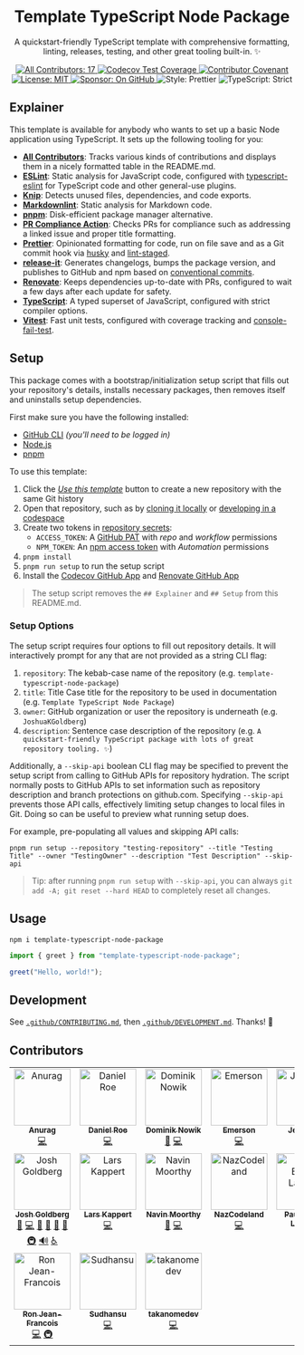 <h1 align="center">Template TypeScript Node Package</h1>

<p align="center">A quickstart-friendly TypeScript template with comprehensive formatting, linting, releases, testing, and other great tooling built-in. ✨</p>

<p align="center">
	<a href="#contributors" target="_blank">
<!-- prettier-ignore-start -->
<!-- ALL-CONTRIBUTORS-BADGE:START - Do not remove or modify this section -->
<img alt="All Contributors: 17" src="https://img.shields.io/badge/all_contributors-17-21bb42.svg" />
<!-- ALL-CONTRIBUTORS-BADGE:END -->
<!-- prettier-ignore-end -->
	</a>
	<a href="https://codecov.io/gh/JoshuaKGoldberg/template-typescript-node-package" target="_blank">
		<img alt="Codecov Test Coverage" src="https://codecov.io/gh/JoshuaKGoldberg/template-typescript-node-package/branch/main/graph/badge.svg?token=eVIFY4MhfQ"/>
	</a>
	<a href="https://github.com/JoshuaKGoldberg/template-typescript-node-package/blob/main/.github/CODE_OF_CONDUCT.md" target="_blank">
		<img alt="Contributor Covenant" src="https://img.shields.io/badge/code_of_conduct-enforced-21bb42" />
	</a>
	<a href="https://github.com/JoshuaKGoldberg/template-typescript-node-package/blob/main/LICENSE.md" target="_blank">
	    <img alt="License: MIT" src="https://img.shields.io/github/license/JoshuaKGoldberg/template-typescript-node-package?color=21bb42">
    </a>
	<a href="https://github.com/sponsors/JoshuaKGoldberg" target="_blank">
    	<img alt="Sponsor: On GitHub" src="https://img.shields.io/badge/sponsor-on_github-21bb42.svg" />
    </a>
	<img alt="Style: Prettier" src="https://img.shields.io/badge/style-prettier-21bb42.svg" />
    <img alt="TypeScript: Strict" src="https://img.shields.io/badge/typescript-strict-21bb42.svg" />
</p>

## Explainer

This template is available for anybody who wants to set up a basic Node application using TypeScript.
It sets up the following tooling for you:

- [**All Contributors**](https://allcontributors.org): Tracks various kinds of contributions and displays them in a nicely formatted table in the README.md.
- [**ESLint**](https://eslint.org): Static analysis for JavaScript code, configured with [typescript-eslint](https://typescript-eslint.io) for TypeScript code and other general-use plugins.
- [**Knip**](https://github.com/webpro/knip): Detects unused files, dependencies, and code exports.
- [**Markdownlint**](https://github.com/DavidAnson/markdownlint): Static analysis for Markdown code.
- [**pnpm**](https://pnpm.io): Disk-efficient package manager alternative.
- [**PR Compliance Action**](https://github.com/mtfoley/pr-compliance-action): Checks PRs for compliance such as addressing a linked issue and proper title formatting.
- [**Prettier**](https://prettier.io): Opinionated formatting for code, run on file save and as a Git commit hook via [husky](https://typicode.github.io/husky) and [lint-staged](https://github.com/okonet/lint-staged).
- [**release-it**](https://github.com/release-it/release-it): Generates changelogs, bumps the package version, and publishes to GitHub and npm based on [conventional commits](https://www.conventionalcommits.org).
- [**Renovate**](https://docs.renovatebot.com): Keeps dependencies up-to-date with PRs, configured to wait a few days after each update for safety.
- [**TypeScript**](https://typescriptlang.org): A typed superset of JavaScript, configured with strict compiler options.
- [**Vitest**](https://vitest.dev): Fast unit tests, configured with coverage tracking and [console-fail-test](https://github.com/JoshuaKGoldberg/console-fail-test).

## Setup

This package comes with a bootstrap/initialization setup script that fills out your repository's details, installs necessary packages, then removes itself and uninstalls setup dependencies.

First make sure you have the following installed:

- [GitHub CLI](https://cli.github.com) _(you'll need to be logged in)_
- [Node.js](https://nodejs.org)
- [pnpm](https://pnpm.io)

To use this template:

1. Click the [_Use this template_](https://github.com/JoshuaKGoldberg/template-typescript-node-package/generate) button to create a new repository with the same Git history
2. Open that repository, such as by [cloning it locally](https://docs.github.com/en/repositories/creating-and-managing-repositories/cloning-a-repository) or [developing in a codespace](https://docs.github.com/en/codespaces/developing-in-codespaces/developing-in-a-codespace)
3. Create two tokens in [repository secrets](https://docs.github.com/en/actions/security-guides/encrypted-secrets):
   - `ACCESS_TOKEN`: A [GitHub PAT](https://github.com/settings/tokens/new) with _repo_ and _workflow_ permissions
   - `NPM_TOKEN`: An [npm access token](https://docs.npmjs.com/creating-and-viewing-access-tokens/) with _Automation_ permissions
4. `pnpm install`
5. `pnpm run setup` to run the setup script
6. Install the [Codecov GitHub App](https://github.com/marketplace/codecov) and [Renovate GitHub App](https://github.com/marketplace/renovate)

> The setup script removes the `## Explainer` and `## Setup` from this README.md.

### Setup Options

The setup script requires four options to fill out repository details.
It will interactively prompt for any that are not provided as a string CLI flag:

1. `repository`: The kebab-case name of the repository (e.g. `template-typescript-node-package`)
2. `title`: Title Case title for the repository to be used in documentation (e.g. `Template TypeScript Node Package`)
3. `owner`: GitHub organization or user the repository is underneath (e.g. `JoshuaKGoldberg`)
4. `description`: Sentence case description of the repository (e.g. `A quickstart-friendly TypeScript package with lots of great repository tooling. ✨`)

Additionally, a `--skip-api` boolean CLI flag may be specified to prevent the setup script from calling to GitHub APIs for repository hydration.
The script normally posts to GitHub APIs to set information such as repository description and branch protections on github.com.
Specifying `--skip-api` prevents those API calls, effectively limiting setup changes to local files in Git.
Doing so can be useful to preview what running setup does.

For example, pre-populating all values and skipping API calls:

```shell
pnpm run setup --repository "testing-repository" --title "Testing Title" --owner "TestingOwner" --description "Test Description" --skip-api
```

> Tip: after running `pnpm run setup` with `--skip-api`, you can always `git add -A; git reset --hard HEAD` to completely reset all changes.

## Usage

```shell
npm i template-typescript-node-package
```

```ts
import { greet } from "template-typescript-node-package";

greet("Hello, world!");
```

## Development

See [`.github/CONTRIBUTING.md`](./.github/CONTRIBUTING.md), then [`.github/DEVELOPMENT.md`](./.github/DEVELOPMENT.md).
Thanks! 💖

## Contributors

<!-- spellchecker: disable -->
<!-- ALL-CONTRIBUTORS-LIST:START - Do not remove or modify this section -->
<!-- prettier-ignore-start -->
<!-- markdownlint-disable -->
<table>
  <tbody>
    <tr>
      <td align="center" valign="top" width="14.28%"><a href="https://github.com/garuna-m6"><img src="https://avatars.githubusercontent.com/u/23234342?v=4?s=100" width="100px;" alt="Anurag"/><br /><sub><b>Anurag</b></sub></a><br /><a href="https://github.com/JoshuaKGoldberg/template-typescript-node-package/commits?author=garuna-m6" title="Code">💻</a></td>
      <td align="center" valign="top" width="14.28%"><a href="https://roe.dev/"><img src="https://avatars.githubusercontent.com/u/28706372?v=4?s=100" width="100px;" alt="Daniel Roe"/><br /><sub><b>Daniel Roe</b></sub></a><br /><a href="https://github.com/JoshuaKGoldberg/template-typescript-node-package/commits?author=danielroe" title="Code">💻</a></td>
      <td align="center" valign="top" width="14.28%"><a href="https://github.com/nowyDEV"><img src="https://avatars.githubusercontent.com/u/12304307?v=4?s=100" width="100px;" alt="Dominik Nowik"/><br /><sub><b>Dominik Nowik</b></sub></a><br /><a href="#tool-nowyDEV" title="Tools">🔧</a> <a href="https://github.com/JoshuaKGoldberg/template-typescript-node-package/commits?author=nowyDEV" title="Code">💻</a></td>
      <td align="center" valign="top" width="14.28%"><a href="https://github.com/emday4prez"><img src="https://avatars.githubusercontent.com/u/35363144?v=4?s=100" width="100px;" alt="Emerson"/><br /><sub><b>Emerson</b></sub></a><br /><a href="https://github.com/JoshuaKGoldberg/template-typescript-node-package/commits?author=emday4prez" title="Code">💻</a></td>
      <td align="center" valign="top" width="14.28%"><a href="https://sinchang.me"><img src="https://avatars.githubusercontent.com/u/3297859?v=4?s=100" width="100px;" alt="Jeff Wen"/><br /><sub><b>Jeff Wen</b></sub></a><br /><a href="https://github.com/JoshuaKGoldberg/template-typescript-node-package/commits?author=sinchang" title="Code">💻</a></td>
      <td align="center" valign="top" width="14.28%"><a href="https://typescriptcourse.com/tutorials"><img src="https://avatars.githubusercontent.com/u/3806031?v=4?s=100" width="100px;" alt="Joe Previte"/><br /><sub><b>Joe Previte</b></sub></a><br /><a href="https://github.com/JoshuaKGoldberg/template-typescript-node-package/issues?q=author%3Ajsjoeio" title="Bug reports">🐛</a> <a href="https://github.com/JoshuaKGoldberg/template-typescript-node-package/commits?author=jsjoeio" title="Code">💻</a></td>
      <td align="center" valign="top" width="14.28%"><a href="https://blog.johnnyreilly.com/"><img src="https://avatars.githubusercontent.com/u/1010525?v=4?s=100" width="100px;" alt="John Reilly"/><br /><sub><b>John Reilly</b></sub></a><br /><a href="https://github.com/JoshuaKGoldberg/template-typescript-node-package/commits?author=johnnyreilly" title="Code">💻</a></td>
    </tr>
    <tr>
      <td align="center" valign="top" width="14.28%"><a href="http://www.joshuakgoldberg.com"><img src="https://avatars.githubusercontent.com/u/3335181?v=4?s=100" width="100px;" alt="Josh Goldberg"/><br /><sub><b>Josh Goldberg</b></sub></a><br /><a href="https://github.com/JoshuaKGoldberg/template-typescript-node-package/issues?q=author%3AJoshuaKGoldberg" title="Bug reports">🐛</a> <a href="https://github.com/JoshuaKGoldberg/template-typescript-node-package/commits?author=JoshuaKGoldberg" title="Code">💻</a> <a href="#maintenance-JoshuaKGoldberg" title="Maintenance">🚧</a> <a href="https://github.com/JoshuaKGoldberg/template-typescript-node-package/pulls?q=is%3Apr+reviewed-by%3AJoshuaKGoldberg" title="Reviewed Pull Requests">👀</a> <a href="#tool-JoshuaKGoldberg" title="Tools">🔧</a> <a href="https://github.com/JoshuaKGoldberg/template-typescript-node-package/commits?author=JoshuaKGoldberg" title="Documentation">📖</a> <a href="#infra-JoshuaKGoldberg" title="Infrastructure (Hosting, Build-Tools, etc)">🚇</a> <a href="#audio-JoshuaKGoldberg" title="Audio">🔊</a> <a href="#a11y-JoshuaKGoldberg" title="Accessibility">️️️️♿️</a></td>
      <td align="center" valign="top" width="14.28%"><a href="https://webpro.nl"><img src="https://avatars.githubusercontent.com/u/456426?v=4?s=100" width="100px;" alt="Lars Kappert"/><br /><sub><b>Lars Kappert</b></sub></a><br /><a href="https://github.com/JoshuaKGoldberg/template-typescript-node-package/commits?author=webpro" title="Code">💻</a></td>
      <td align="center" valign="top" width="14.28%"><a href="https://navinmoorthy.me/"><img src="https://avatars.githubusercontent.com/u/39694575?v=4?s=100" width="100px;" alt="Navin Moorthy"/><br /><sub><b>Navin Moorthy</b></sub></a><br /><a href="https://github.com/JoshuaKGoldberg/template-typescript-node-package/issues?q=author%3Anavin-moorthy" title="Bug reports">🐛</a> <a href="https://github.com/JoshuaKGoldberg/template-typescript-node-package/commits?author=navin-moorthy" title="Code">💻</a></td>
      <td align="center" valign="top" width="14.28%"><a href="https://github.com/NazCodeland"><img src="https://avatars.githubusercontent.com/u/113494366?v=4?s=100" width="100px;" alt="NazCodeland"/><br /><sub><b>NazCodeland</b></sub></a><br /><a href="https://github.com/JoshuaKGoldberg/template-typescript-node-package/commits?author=NazCodeland" title="Code">💻</a></td>
      <td align="center" valign="top" width="14.28%"><a href="https://paulisaweso.me/"><img src="https://avatars.githubusercontent.com/u/6335792?v=4?s=100" width="100px;" alt="Paul Esch-Laurent"/><br /><sub><b>Paul Esch-Laurent</b></sub></a><br /><a href="https://github.com/JoshuaKGoldberg/template-typescript-node-package/commits?author=Pinjasaur" title="Code">💻</a></td>
      <td align="center" valign="top" width="14.28%"><a href="https://github.com/RebeccaStevens"><img src="https://avatars.githubusercontent.com/u/7224206?v=4?s=100" width="100px;" alt="Rebecca Stevens"/><br /><sub><b>Rebecca Stevens</b></sub></a><br /><a href="https://github.com/JoshuaKGoldberg/template-typescript-node-package/commits?author=RebeccaStevens" title="Code">💻</a> <a href="#infra-RebeccaStevens" title="Infrastructure (Hosting, Build-Tools, etc)">🚇</a></td>
      <td align="center" valign="top" width="14.28%"><a href="https://linktr.ee/ronbraha"><img src="https://avatars.githubusercontent.com/u/45559220?v=4?s=100" width="100px;" alt="Ron Braha"/><br /><sub><b>Ron Braha</b></sub></a><br /><a href="https://github.com/JoshuaKGoldberg/template-typescript-node-package/commits?author=RNR1" title="Code">💻</a></td>
    </tr>
    <tr>
      <td align="center" valign="top" width="14.28%"><a href="http://ronjeanfrancois.com"><img src="https://avatars.githubusercontent.com/u/105710107?v=4?s=100" width="100px;" alt="Ron Jean-Francois"/><br /><sub><b>Ron Jean-Francois</b></sub></a><br /><a href="https://github.com/JoshuaKGoldberg/template-typescript-node-package/commits?author=ronthetech" title="Code">💻</a> <a href="#infra-ronthetech" title="Infrastructure (Hosting, Build-Tools, etc)">🚇</a></td>
      <td align="center" valign="top" width="14.28%"><a href="https://github.com/the-lazy-learner"><img src="https://avatars.githubusercontent.com/u/13695177?v=4?s=100" width="100px;" alt="Sudhansu"/><br /><sub><b>Sudhansu</b></sub></a><br /><a href="https://github.com/JoshuaKGoldberg/template-typescript-node-package/commits?author=the-lazy-learner" title="Code">💻</a></td>
      <td align="center" valign="top" width="14.28%"><a href="https://github.com/TAKANOME-DEV"><img src="https://avatars.githubusercontent.com/u/79809121?v=4?s=100" width="100px;" alt="takanomedev"/><br /><sub><b>takanomedev</b></sub></a><br /><a href="https://github.com/JoshuaKGoldberg/template-typescript-node-package/commits?author=TAKANOME-DEV" title="Code">💻</a></td>
    </tr>
  </tbody>
</table>

<!-- markdownlint-restore -->
<!-- prettier-ignore-end -->

<!-- ALL-CONTRIBUTORS-LIST:END -->
<!-- spellchecker: enable -->
